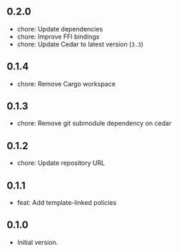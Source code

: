 ## 0.2.0

- chore: Update dependencies
- chore: Improve FFI bindings
- chore: Update Cedar to latest version (`3.3`)

## 0.1.4

- chore: Remove Cargo workspace

## 0.1.3

- chore: Remove git submodule dependency on cedar

## 0.1.2

- chore: Update repository URL

## 0.1.1

- feat: Add template-linked policies

## 0.1.0

- Initial version.
